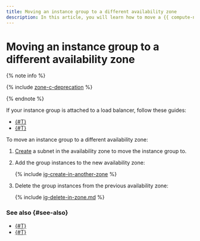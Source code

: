 ```yaml
---
title: Moving an instance group to a different availability zone
description: In this article, you will learn how to move a {{ compute-name }} instance group across availability zones.
---
```


# Moving an instance group to a different availability zone



{% note info %}

{% include [zone-c-deprecation](../../../_includes/vpc/zone-c-deprecation.md) %}

{% endnote %}


If your instance group is attached to a load balancer, follow these guides:
* [{#T}](move-group-with-nlb.md)
* [{#T}](move-group-with-alb.md)

To move an instance group to a different availability zone:
1. [Create](../../../vpc/operations/subnet-create.md) a subnet in the availability zone to move the instance group to.
1. Add the group instances to the new availability zone:

   {% include [ig-create-in-another-zone](../../../_includes/compute/ig-create-in-another-zone.md) %}

1. Delete the group instances from the previous availability zone:

   {% include [ig-delete-in-zone.md](../../../_includes/compute/ig-delete-in-zone.md) %}

### See also {#see-also}

* [{#T}](move-group-with-nlb.md)
* [{#T}](move-group-with-alb.md)